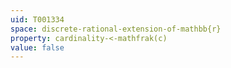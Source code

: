 ```yaml
---
uid: T001334
space: discrete-rational-extension-of-mathbb{r}
property: cardinality-<-mathfrak(c)
value: false
---
```

